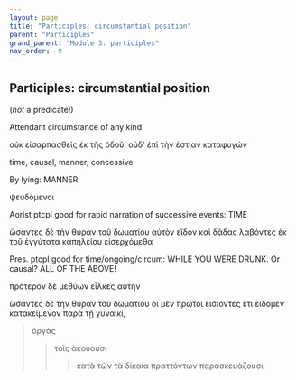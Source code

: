 ```yaml
---
layout: page
title: "Participles: circumstantial position"
parent: "Participles"
grand_parent: "Module 3: participles"
nav_order:  9
---
```



## Participles: circumstantial position


(*not* a predicate!)

Attendant circumstance of any kind



οὐκ εἰσαρπασθεὶς ἐκ τῆς ὁδοῦ, οὐδ' ἐπὶ τὴν ἑστίαν καταφυγών


time, causal, manner, concessive




By lying:  MANNER

ψευδόμενοι


Aorist ptcpl good for rapid narration of successive events: TIME

ὤσαντες δὲ τὴν θύραν τοῦ δωματίου αὐτὸν  εἴδον
καὶ δᾷδας λαβόντες ἐκ τοῦ ἐγγύτατα καπηλείου εἰσερχόμεθα


Pres. ptcpl good for time/ongoing/circum: WHILE YOU WERE DRUNK. Or causal? ALL OF THE ABOVE!


πρότερον δὲ μεθύων εἷλκες αὐτήν


ὤσαντες δὲ τὴν θύραν τοῦ δωματίου οἱ μὲν πρῶτοι εἰσιόντες ἔτι εἴδομεν  κατακείμενον παρὰ τῇ γυναικί,



> ὀργὰς 
>> τοῖς ἀκούουσι 
>>> κατὰ τῶν τὰ δίκαια πραττόντων 
> παρασκευάζουσι